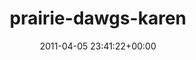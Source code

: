 ---
title:		"prairie-dawgs-karen"
type:		"photos"
mediatype:		"upload"
location:		"TBC"
date:		"2011-04-05 23:41:22+00:00"
album:		"music"
filename:		"prairie-dawgs-karen.md"
series:		""
cl_public_id:		"music/prairie-dawgs-karen"
cl_version:		1497004910
format:		"tiff"
bytes:		3735136
width:		1440
height:		1440
colours:
- "#1B0405"
- "#201F1D"
- "#180E0D"
- "#7E350C"
- "#C78F79"
- "#835341"
- "#D1C5BF"
- "#1E201E"
- "#070406"
- "#784C0F"
- "#743E37"
- "#161416"
exposure_mode:		"Manual"
program:		"Manual"
aperture:		"5.6"
focal_length:		"200.0 mm"
iso:		"400"
shutter_speed:		"1/160"
metering:		"Center-weighted average"
flash:		"Fired, Return detected"
white_balance:		"Custom"
colour_temp:		"4600"
has_crop:		"false"
orientation:		"Horizontal (normal)"
camera_model:		"NIKON D200"
lens_info:		"18-200mm f/3.5-5.6"
artist:		"No artist info"
x_resolution:		"300"
y_resolution:		"300"
---
